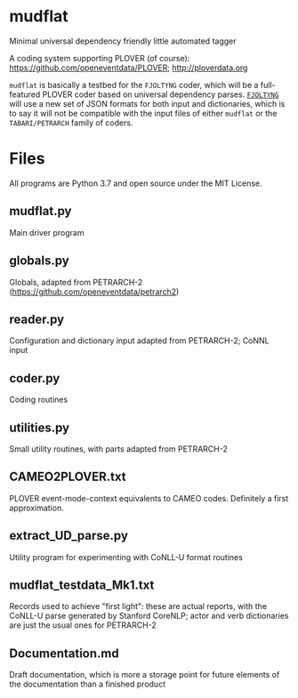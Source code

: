# mudflat

Minimal universal dependency friendly little automated tagger

A coding system supporting PLOVER (of course): https://github.com/openeventdata/PLOVER; http://ploverdata.org

`mudflat` is basically a testbed for the `FJOLTYNG` coder, which will be a full-featured PLOVER coder based on 
universal dependency parses. [`FJOLTYNG`](http://parusanalytics.com/fjoltyng/) will use a new set of JSON formats for both input and dictionaries,
which is to say it will not be compatible with the input files of either `mudflat` or the `TABARI/PETRARCH` family of coders.

Files
=====

All programs are Python 3.7 and open source under the MIT License.

mudflat.py
----------
Main driver program

globals.py
-------------
Globals, adapted from PETRARCH-2 (https://github.com/openeventdata/petrarch2)

reader.py
------------
Configuration and dictionary input adapted from PETRARCH-2; CoNNL input

coder.py
---------------
Coding routines

utilities.py
---------------
Small utility routines, with parts adapted from PETRARCH-2

CAMEO2PLOVER.txt
---------------
PLOVER event-mode-context equivalents to CAMEO codes. Definitely a first approximation.

extract_UD_parse.py
-------------------
Utility program for experimenting with CoNLL-U format routines

mudflat_testdata_Mk1.txt
------------------------
Records used to achieve "first light": these are actual reports, with the CoNLL-U parse generated by Stanford CoreNLP;
actor and verb dictionaries are just the usual ones for PETRARCH-2

Documentation.md
------------------------
Draft documentation, which is more a storage point for future elements of the documentation than a finished product

